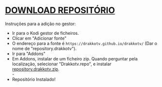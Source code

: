 # <a href="repository.equilibrium.zip">DOWNLOAD REPOSITÓRIO</a>

Instruções para a adição no gestor:


<p align="left">
  <ul>
    <li>Ir para o Kodi gestor de ficheiros.</li>
    <li>Clicar em "Adicionar fonte"</li>
    <li>O endereço para a fonte é <code>https://drakkotv.github.io/drakkotv/</code> (Dar o nome de "repository.drakkotv").</li>
    <li>Ir para "Addons"</li>
    <li>Em Addons, instalar de um ficheiro zip. Quando perguntar pela localização, selecionar "Drakkotv.repo", e instalar <a href="repository.drakkotv.zip">repository.drakkotv.zip</a>.</li>
    -
    <li>Repositório Instalado!</li>
    
</ul>

                                      
                                       

</p>
